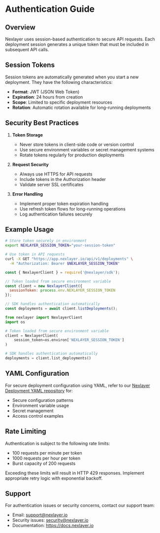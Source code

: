 # Authentication Guide

## Overview

Nexlayer uses session-based authentication to secure API requests. Each deployment session generates a unique token that must be included in subsequent API calls.

## Session Tokens

Session tokens are automatically generated when you start a new deployment. They have the following characteristics:

- **Format**: JWT (JSON Web Token)
- **Expiration**: 24 hours from creation
- **Scope**: Limited to specific deployment resources
- **Rotation**: Automatic rotation available for long-running deployments

## Security Best Practices

1. **Token Storage**
   - Never store tokens in client-side code or version control
   - Use secure environment variables or secret management systems
   - Rotate tokens regularly for production deployments

2. **Request Security**
   - Always use HTTPS for API requests
   - Include tokens in the Authorization header
   - Validate server SSL certificates

3. **Error Handling**
   - Implement proper token expiration handling
   - Use refresh token flows for long-running operations
   - Log authentication failures securely

## Example Usage

```bash
# Store token securely in environment
export NEXLAYER_SESSION_TOKEN="your-session-token"

# Use token in API requests
curl -X GET "https://app.nexlayer.io/api/v1/deployments" \
  -H "Authorization: Bearer $NEXLAYER_SESSION_TOKEN"
```

```javascript
const { NexlayerClient } = require('@nexlayer/sdk');

// Token loaded from secure environment variable
const client = new NexlayerClient({
  sessionToken: process.env.NEXLAYER_SESSION_TOKEN
});

// SDK handles authentication automatically
const deployments = await client.listDeployments();
```

```python
from nexlayer import NexlayerClient
import os

# Token loaded from secure environment variable
client = NexlayerClient(
    session_token=os.environ['NEXLAYER_SESSION_TOKEN']
)

# SDK handles authentication automatically
deployments = client.list_deployments()
```

## YAML Configuration

For secure deployment configuration using YAML, refer to our [Nexlayer Deployment YAML repository](https://github.com/Nexlayer/nexlayer-deployment-yaml) for:

- Secure configuration patterns
- Environment variable usage
- Secret management
- Access control examples

## Rate Limiting

Authentication is subject to the following rate limits:

- 100 requests per minute per token
- 1000 requests per hour per token
- Burst capacity of 200 requests

Exceeding these limits will result in HTTP 429 responses. Implement appropriate retry logic with exponential backoff.

## Support

For authentication issues or security concerns, contact our support team:

- Email: support@nexlayer.io
- Security issues: security@nexlayer.io
- Documentation: https://docs.nexlayer.io 